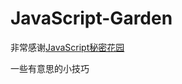 ﻿# JavaScript-Garden

非常感谢[JavaScript秘密花园](http://bonsaiden.github.io/JavaScript-Garden/zh/)

一些有意思的小技巧


